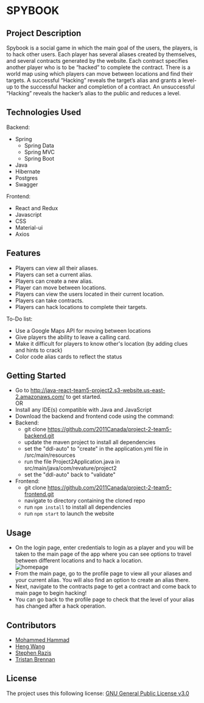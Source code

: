 # SPYBOOK

## Project Description
Spybook is a social game in which the main goal of the users, the players, is to hack other users. Each player has several aliases created by themselves, and several contracts generated by the website. Each contract specifies another player who is to be “hacked” to complete the contract. There is a world map using which players can move between locations and find their targets. A successful “Hacking” reveals the target’s alias and grants a level-up to the successful hacker and completion of a contract. An unsuccessful “Hacking” reveals the hacker’s alias to the public and reduces a level.


## Technologies Used

Backend:
* Spring
    * Spring Data
    * Spring MVC
    * Spring Boot
* Java
* Hibernate
* Postgres
* Swagger

Frontend:
* React and Redux
* Javascript
* CSS
* Material-ui
* Axios


## Features

* Players can view all their aliases.
* Players can set a current alias.
* Players can create a new alias.
* Player can move between locations.
* Players can view the users located in their current location.
* Players can take contracts.
* Players can hack locations to complete their targets.

To-Do list:

* Use a Google Maps API for moving between locations
* Give players the ability to leave a calling card.
* Make it difficult for players to know other's location (by adding clues and hints to crack)
* Color code alias cards to reflect the status

## Getting Started

* Go to http://java-react-team5-project2.s3-website.us-east-2.amazonaws.com/ to get started.  
OR
* Install any IDE(s) compatible with Java and JavaScript
* Download the backend and frontend code using the command:
* Backend:
    * git clone https://github.com/2011Canada/project-2-team5-backend.git
    * update the maven project to install all dependencies
    * set the "ddl-auto" to "create" in the application.yml file in /src/main/resources
    * run the file Project2Application.java in src/main/java/com/revature/project2
    * set the "ddl-auto" back to "validate"
* Frontend:
    * git clone https://github.com/2011Canada/project-2-team5-frontend.git  
    * navigate to directory containing the cloned repo
    * run `npm install` to install all dependencies
    * run `npm start` to launch the website

## Usage

* On the login page, enter credentials to login as a player and you will be taken to the main page of the app where you can see options to travel between different locations and to hack a location.  
![homepage](https://user-images.githubusercontent.com/65080518/105397521-07fbbf00-5bd6-11eb-89d6-1c9eb4907d16.PNG)
* From the main page, go to the profile page to view all your aliases and your current alias. You will also find an option to create an alias there.
* Next, navigate to the contracts page to get a contract and come back to main page to begin hacking!
* You can go back to the profile page to check that the level of your alias has changed after a hack operation.


## Contributors

<!--[![](https://avatars0.githubusercontent.com/u/65080518?s=460&v=4)](https://github.com/Hammad15)-->
* [Mohammed Hammad](https://github.com/Hammad15)
* [Heng Wang](https://github.com/VinceWangTO)
* [Stephen Razis](https://github.com/Sizarazis)
* [Tristan Brennan](https://github.com/tristanbrennan)

## License
The project uses this following license: [GNU General Public License v3.0](https://github.com/2011Canada/project-2-team5-backend/blob/main/LICENSE)

